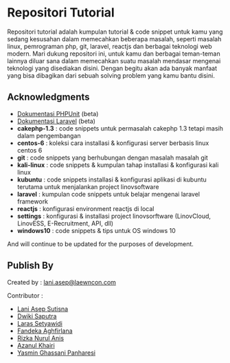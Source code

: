 # Repositori Tutorial
Repositori tutorial adalah kumpulan tutorial &amp; code snippet untuk kamu yang sedang kesusahan dalam memecahkan beberapa masalah, seperti masalah linux, pemrograman php, git, laravel, reactjs dan berbagai teknologi web modern. Mari dukung repositori ini, untuk kamu dan berbagai teman-teman lainnya diluar sana dalam memecahkan suatu masalah mendasar mengenai teknologi yang disediakan disini. Dengan begitu akan ada banyak manfaat yang bisa dibagikan dari sebuah solving problem yang kamu bantu disini.

## Acknowledgments
* [Dokumentasi PHPUnit](https://www.gitbook.com/book/laniasepsutisna/manual-phpunit) (beta)
* [Dokumentasi Laravel](https://laniasepsutisna.gitbooks.io/laravel/content/) (beta)
* <b>cakephp-1.3</b> : code snippets untuk permasalah cakephp 1.3 tetapi masih dalam pengembangan
* <b>centos-6</b> : koleksi cara installasi & konfigurasi server berbasis linux centos 6 
* <b>git</b> : code snippets yang berhubungan dengan masalah masalah git
* <b>kali-linux</b> : code snippets & kumpulan tahap installasi & konfigurasi kali linux
* <b>kubuntu</b> : code snippets installasi & konfigurasi aplikasi di kubuntu terutama untuk menjalankan project linovsoftware
* <b>laravel</b> : kumpulan code snippets untuk belajar mengenai laravel framework
* <b>reactjs</b> : konfigurasi environment reactjs di local
* <b>settings</b> : konfigurasi & installasi project linovsorftware (LinovCloud, LinovESS, E-Recruitment, API, dll)
* <b>windows10</b> : code snippets & tips untuk OS windows 10

And will continue to be updated for the purposes of development.

## Publish By
Created by : lani.asep@laewncon.com

Contributor : 
- [Lani Asep Sutisna](https://github.com/laniasepsutisna)
- [Dwiki Saputra](https://github.com/dwikisaputraLawencon)
- [Laras Setyawidi](https://github.com/laraslawencon)
- [Fandeka Aghfirlana](https://github.com/dekalawencon)
- [Rizka Nurul Anis](https://github.com/rizkanis)
- [Azanul Khairi](https://github.com/azanulkhairi)
- [Yasmin Ghassani Panharesi](https://github.com/yasminlawencon)
